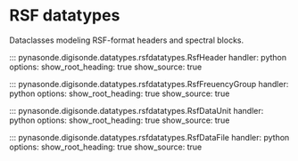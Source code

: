 # RSF datatypes

Dataclasses modeling RSF-format headers and spectral blocks.

::: pynasonde.digisonde.datatypes.rsfdatatypes.RsfHeader
    handler: python
    options:
        show_root_heading: true
        show_source: true

::: pynasonde.digisonde.datatypes.rsfdatatypes.RsfFreuencyGroup
    handler: python
    options:
        show_root_heading: true
        show_source: true

::: pynasonde.digisonde.datatypes.rsfdatatypes.RsfDataUnit
    handler: python
    options:
        show_root_heading: true
        show_source: true

::: pynasonde.digisonde.datatypes.rsfdatatypes.RsfDataFile
    handler: python
    options:
        show_root_heading: true
        show_source: true
